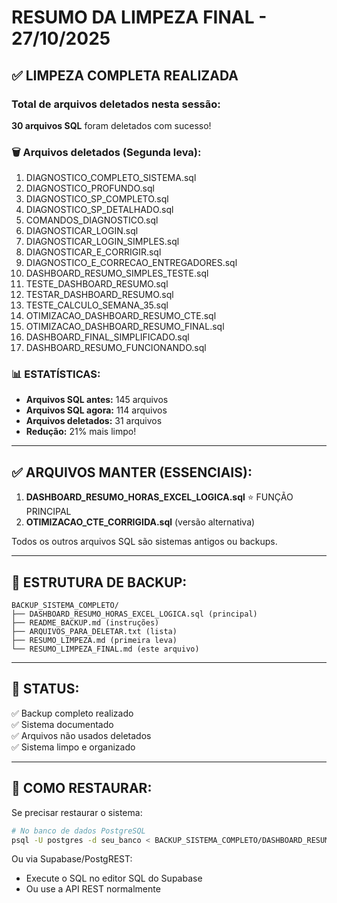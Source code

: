 # RESUMO DA LIMPEZA FINAL - 27/10/2025

## ✅ LIMPEZA COMPLETA REALIZADA

### Total de arquivos deletados nesta sessão:
**30 arquivos SQL** foram deletados com sucesso!

### 🗑️ Arquivos deletados (Segunda leva):

1. DIAGNOSTICO_COMPLETO_SISTEMA.sql
2. DIAGNOSTICO_PROFUNDO.sql
3. DIAGNOSTICO_SP_COMPLETO.sql
4. DIAGNOSTICO_SP_DETALHADO.sql
5. COMANDOS_DIAGNOSTICO.sql
6. DIAGNOSTICAR_LOGIN.sql
7. DIAGNOSTICAR_LOGIN_SIMPLES.sql
8. DIAGNOSTICAR_E_CORRIGIR.sql
9. DIAGNOSTICO_E_CORRECAO_ENTREGADORES.sql
10. DASHBOARD_RESUMO_SIMPLES_TESTE.sql
11. TESTE_DASHBOARD_RESUMO.sql
12. TESTAR_DASHBOARD_RESUMO.sql
13. TESTE_CALCULO_SEMANA_35.sql
14. OTIMIZACAO_DASHBOARD_RESUMO_CTE.sql
15. OTIMIZACAO_DASHBOARD_RESUMO_FINAL.sql
16. DASHBOARD_FINAL_SIMPLIFICADO.sql
17. DASHBOARD_RESUMO_FUNCIONANDO.sql

### 📊 ESTATÍSTICAS:

- **Arquivos SQL antes:** 145 arquivos
- **Arquivos SQL agora:** 114 arquivos  
- **Arquivos deletados:** 31 arquivos
- **Redução:** 21% mais limpo!

---

## ✅ ARQUIVOS MANTER (ESSENCIAIS):

1. **DASHBOARD_RESUMO_HORAS_EXCEL_LOGICA.sql** ⭐ FUNÇÃO PRINCIPAL
2. **OTIMIZACAO_CTE_CORRIGIDA.sql** (versão alternativa)

Todos os outros arquivos SQL são sistemas antigos ou backups.

---

## 📁 ESTRUTURA DE BACKUP:

```
BACKUP_SISTEMA_COMPLETO/
├── DASHBOARD_RESUMO_HORAS_EXCEL_LOGICA.sql (principal)
├── README_BACKUP.md (instruções)
├── ARQUIVOS_PARA_DELETAR.txt (lista)
├── RESUMO_LIMPEZA.md (primeira leva)
└── RESUMO_LIMPEZA_FINAL.md (este arquivo)
```

---

## 🎯 STATUS:

✅ Backup completo realizado  
✅ Sistema documentado  
✅ Arquivos não usados deletados  
✅ Sistema limpo e organizado

---

## 🔄 COMO RESTAURAR:

Se precisar restaurar o sistema:

```bash
# No banco de dados PostgreSQL
psql -U postgres -d seu_banco < BACKUP_SISTEMA_COMPLETO/DASHBOARD_RESUMO_HORAS_EXCEL_LOGICA.sql
```

Ou via Supabase/PostgREST:
- Execute o SQL no editor SQL do Supabase
- Ou use a API REST normalmente

